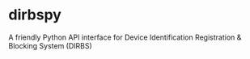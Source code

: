 # dirbspy
A friendly Python API interface for Device Identification Registration &amp; Blocking System (DIRBS)
